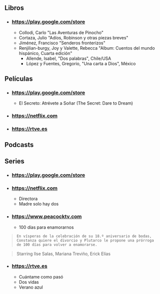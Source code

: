 ## Libros

* ### https://play.google.com/store 

    * Collodi, Carlo "Las Aventuras de Pinocho"
    * Cortaza, Julio "Adíos, Robinson y otras piezas breves"
    * Jiménez, Francisco "Senderos fronterizos"
    * Renjilian-burgy, Joy y Valette, Rebecca "Album: Cuentos del mundo hispánico, Cuarta edición"
        * Allende, Isabel, "Dos palabras", Chile/USA
        * López y Fuentes, Gregorio, "Una carta a Dios", México 


## Películas

* ### https://play.google.com/store 

    * El Secreto: Atrévete a Soñar (The Secret: Dare to Dream)

* ### https://netflix.com 


* ### https://rtve.es 


## Podcasts

##  Series

* ### https://play.google.com/store 


* ### https://netflix.com 

    * Directora
    * Madre solo hay dos


* ### https://www.peacocktv.com 

    * 100 días para enamorarnos 

>     En vísperas de la celebración de su 18.º aniversario de bodas, Constanza quiere el divorcio y Plutarco le propone una prórroga de 100 días para volver a enamorarse.

>    Starring Ilse Salas, Mariana Treviño, Erick Elías


* ### https://rtve.es 

    * Cuántame como pasó
    * Dos vidas
    * Verano azul

